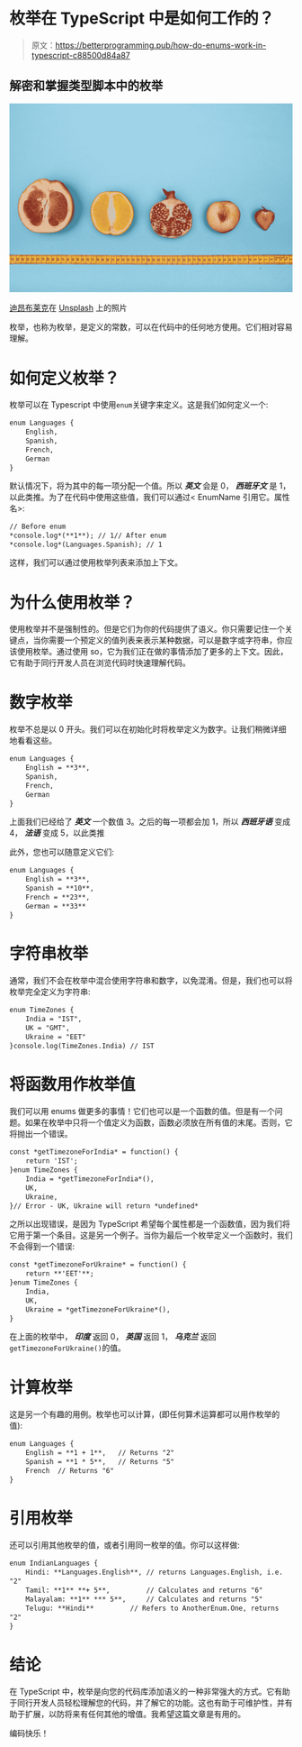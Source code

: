 # 枚举在 TypeScript 中是如何工作的？

> 原文：<https://betterprogramming.pub/how-do-enums-work-in-typescript-c88500d84a87>

## 解密和掌握类型脚本中的枚举

![](img/5422a7f1e78ae1bdc59191476d363442.png)

[迪昂布莱克](https://unsplash.com/@deonblack?utm_source=medium&utm_medium=referral)在 [Unsplash](https://unsplash.com?utm_source=medium&utm_medium=referral) 上的照片

枚举，也称为枚举，是定义的常数，可以在代码中的任何地方使用。它们相对容易理解。

# 如何定义枚举？

枚举可以在 Typescript 中使用`enum`关键字来定义。这是我们如何定义一个:

```
enum Languages {
    English,
    Spanish,
    French,
    German
}
```

默认情况下，将为其中的每一项分配一个值。所以 ***英文*** 会是 0， ***西班牙文*** 是 1，以此类推。为了在代码中使用这些值，我们可以通过< EnumName 引用它。属性名>:

```
// Before enum
*console.log*(**1**); // 1// After enum
*console.log*(Languages.Spanish); // 1
```

这样，我们可以通过使用枚举列表来添加上下文。

# 为什么使用枚举？

使用枚举并不是强制性的。但是它们为你的代码提供了语义。你只需要记住一个关键点，当你需要一个预定义的值列表来表示某种数据，可以是数字或字符串，你应该使用枚举。通过使用 so，它为我们正在做的事情添加了更多的上下文。因此，它有助于同行开发人员在浏览代码时快速理解代码。

# 数字枚举

枚举不总是以 0 开头。我们可以在初始化时将枚举定义为数字。让我们稍微详细地看看这些。

```
enum Languages {
    English = **3**,
    Spanish,
    French,
    German
}
```

上面我们已经给了 ***英文*** 一个数值 3。之后的每一项都会加 1，所以 ***西班牙语*** 变成 4， ***法语*** 变成 5，以此类推

此外，您也可以随意定义它们:

```
enum Languages {
    English = **3**,
    Spanish = **10**,
    French = **23**,
    German = **33**
}
```

# 字符串枚举

通常，我们不会在枚举中混合使用字符串和数字，以免混淆。但是，我们也可以将枚举完全定义为字符串:

```
enum TimeZones {
    India = "IST",
    UK = "GMT",
    Ukraine = "EET"
}console.log(TimeZones.India) // IST
```

# 将函数用作枚举值

我们可以用 enums 做更多的事情！它们也可以是一个函数的值。但是有一个问题。如果在枚举中只将一个值定义为函数，函数必须放在所有值的末尾。否则，它将抛出一个错误。

```
const *getTimezoneForIndia* = function() {
    return 'IST';
}enum TimeZones {
    India = *getTimezoneForIndia*(),
    UK,
    Ukraine,
}// Error - UK, Ukraine will return *undefined*
```

之所以出现错误，是因为 TypeScript 希望每个属性都是一个函数值，因为我们将它用于第一个条目。这是另一个例子。当你为最后一个枚举定义一个函数时，我们不会得到一个错误:

```
const *getTimezoneForUkraine* = function() {
    return **'EET'**;
}enum TimeZones {
    India,
    UK,
    Ukraine = *getTimezoneForUkraine*(),
}
```

在上面的枚举中， ***印度*** 返回 0， ***英国*** 返回 1， ***乌克兰*** 返回`getTimezoneForUkraine()`的值。

# 计算枚举

这是另一个有趣的用例。枚举也可以计算，(即任何算术运算都可以用作枚举的值):

```
enum Languages {
    English = **1 + 1**,   // Returns "2"
    Spanish = **1 * 5**,   // Returns "5"
    French  // Returns "6"
}
```

# 引用枚举

还可以引用其他枚举的值，或者引用同一枚举的值。你可以这样做:

```
enum IndianLanguages {
    Hindi: **Languages.English**, // returns Languages.English, i.e. "2"
    Tamil: **1** **+ 5**,         // Calculates and returns "6"
    Malayalam: **1** *** 5**,     // Calculates and returns "5"
    Telugu: **Hindi**         // Refers to AnotherEnum.One, returns "2"
}
```

# 结论

在 TypeScript 中，枚举是向您的代码库添加语义的一种非常强大的方式。它有助于同行开发人员轻松理解您的代码，并了解它的功能。这也有助于可维护性，并有助于扩展，以防将来有任何其他的增值。我希望这篇文章是有用的。

编码快乐！